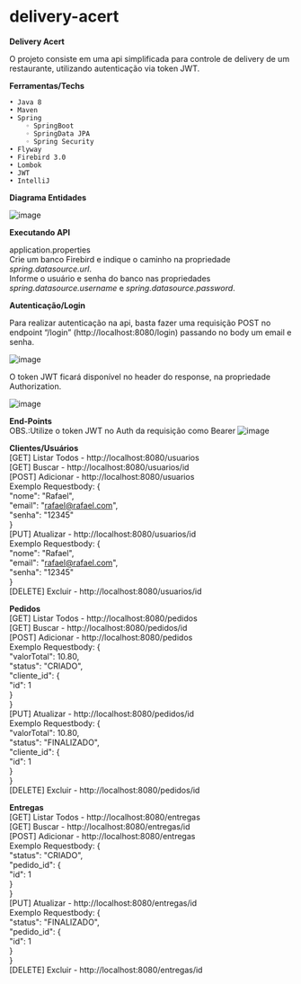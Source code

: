 # delivery-acert

<b>Delivery Acert</b>

O projeto consiste em uma api simplificada para controle de delivery de um restaurante, utilizando autenticação via token JWT.

<b>Ferramentas/Techs</b>

    • Java 8
    • Maven
    • Spring
        ◦ SpringBoot
        ◦ SpringData JPA
        ◦ Spring Security
    • Flyway
    • Firebird 3.0
    • Lombok
    • JWT
    • IntelliJ



<b>Diagrama Entidades</b>

![image](https://user-images.githubusercontent.com/20582755/180914992-4e8250d4-7d92-42dc-a38f-e1434b81b866.png)


<b>Executando API</b>

application.properties<br />
Crie um banco Firebird e indique o caminho na propriedade <i>spring.datasource.url</i>.<br />
Informe o usuário e senha do banco nas propriedades <i>spring.datasource.username</i> e <i>spring.datasource.password</i>.

<b>Autenticação/Login</b>

Para realizar autenticação na api, basta fazer uma requisição POST no endpoint “/login” (http://localhost:8080/login) passando no body um email e senha.

![image](https://user-images.githubusercontent.com/20582755/180915033-70b2f60d-f87a-433f-9681-b366500e4faa.png)

O token JWT ficará disponível no header do response, na propriedade Authorization.

![image](https://user-images.githubusercontent.com/20582755/180915046-906198af-b1e0-4b19-8319-bb8fc0a1a589.png)

<b>End-Points</b> <br />
OBS.:Utilize o token JWT no Auth da requisição como Bearer
![image](https://user-images.githubusercontent.com/20582755/180916619-848c8ad1-9a0c-4a38-8e3e-88f9e84d4678.png)


<b>Clientes/Usuários</b> <br />
[GET] Listar Todos - http://localhost:8080/usuarios  <br />
[GET] Buscar - http://localhost:8080/usuarios/id  <br />
[POST] Adicionar - http://localhost:8080/usuarios  <br />
  Exemplo Requestbody: {  <br />
                          "nome": "Rafael",  <br />
                          "email": "rafael@rafael.com",  <br />
                          "senha": "12345" <br />
                        } <br />
[PUT] Atualizar - http://localhost:8080/usuarios/id <br />
  Exemplo Requestbody: { <br />
                          "nome": "Rafael", <br />
                          "email": "rafael@rafael.com", <br />
                          "senha": "12345" <br />
                        } <br />
[DELETE] Excluir - http://localhost:8080/usuarios/id <br />

<b>Pedidos</b> <br />
[GET] Listar Todos - http://localhost:8080/pedidos  <br />
[GET] Buscar - http://localhost:8080/pedidos/id  <br />
[POST] Adicionar - http://localhost:8080/pedidos  <br />
  Exemplo Requestbody: {  <br />
                         "valorTotal": 10.80,  <br />
                         "status": "CRIADO", <br />
                          "cliente_id": { <br />
                            "id": 1 <br />
                          } <br />
                       } <br />
[PUT] Atualizar - http://localhost:8080/pedidos/id <br />
  Exemplo Requestbody: { <br />
                         "valorTotal": 10.80, <br />
                         "status": "FINALIZADO", <br />
                          "cliente_id": { <br />
                            "id": 1 <br />
                          } <br />
                       } <br />
[DELETE] Excluir - http://localhost:8080/pedidos/id <br />

<b>Entregas</b> <br />
[GET] Listar Todos - http://localhost:8080/entregas  <br />
[GET] Buscar - http://localhost:8080/entregas/id  <br />
[POST] Adicionar - http://localhost:8080/entregas  <br />
  Exemplo Requestbody: { <br />
                          "status": "CRIADO", <br />
                          "pedido_id": { <br />
                            "id": 1 <br />
                          } <br />
                        } <br />
[PUT] Atualizar - http://localhost:8080/entregas/id <br /> 
  Exemplo Requestbody: { <br />
                          "status": "FINALIZADO", <br />
                          "pedido_id": { <br />
                            "id": 1 <br />
                          } <br />
                        } <br />
[DELETE] Excluir - http://localhost:8080/entregas/id <br />
